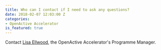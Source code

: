 ```yaml
---
title: Who can I contact if I need to ask any questions?
date: 2018-02-07 12:03:00 Z
categories:
- OpenActive Accelerator
is_featured: true
---
```


Contact [Lisa Ellwood](mailto:lisa.ellwood@theodi.org), the OpenActive Accelerator's Programme Manager. 